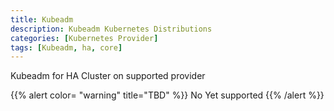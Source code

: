 ```yaml
---
title: Kubeadm
description: Kubeadm Kubernetes Distributions
categories: [Kubernetes Provider]
tags: [Kubeadm, ha, core]
---
```


Kubeadm for HA Cluster on supported provider

{{% alert color= "warning" title="TBD" %}}
No Yet supported
{{% /alert %}}